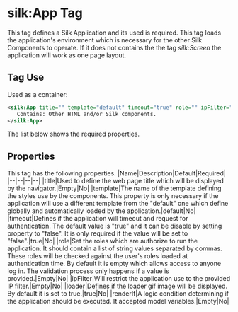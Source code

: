 # silk:App Tag
This tag defines a Silk Application and its used is required. This tag loads the application's environment which is necessary for the other Silk Components to operate.
If it does not contains the the tag *silk:Screen* the application will work as one page layout.


## Tag Use
Used as a container:
```xml
<silk:App title="" template="default" timeout="true" role="" ipFilter="" loader="true" renderIf="" >
   Contains: Other HTML and/or Silk components.
</silk:App>
```
The list below shows the required properties.

## Properties
This tag has the following properties.
|Name|Description|Default|Required|
|--|--|--|--|
|title|Used to define the web page title which will be displayed by the navigator.|Empty|No|
|template|The name of the template defining the styles use by the components. This property is only necessary if the application will use a different template from the "default" one which define globally and automatically loaded by the application.|default|No|
|timeout|Defines if the application will timeout and request for authentication. The default value is "true" and it can be disable by setting property to "false". It is only required if the value will be set to "false".|true|No|
|role|Set the roles which are authorize to run the application. It should contain a list of string values separated by commas. These roles will be checked against the user's roles loaded at authentication time. By default it is empty which allows access to anyone log in. The validation process only happens if a value is provided.|Empty|No|
|ipFilter|Will restrict the application use to the provided IP filter.|Empty|No|
|loader|Defines if the loader gif image will be displayed. By default it is set to true.|true|No|
|renderIf|A logic condition determining if the application should be executed. It accepted model variables.|Empty|No|
